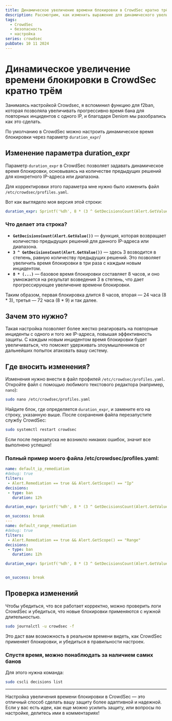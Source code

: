 ```yaml
---
title: Динамическое увеличение времени блокировки в CrowdSec кратно трём
description: Рассмотрим, как изменить выражение для динамического увеличения времени блокировки в CrowdSec, чтобы оно росло в три раза с каждым новым инцидентом.
tags:
  - CrowdSec
  - безопасность
  - настройка
series: crowdsec
pubDate: 10 11 2024
---
```


# Динамическое увеличение времени блокировки в CrowdSec кратно трём

Занимаясь настройкой Crowdsec, я вспоминил функцию для f2ban, которая позволяла увеличивать прогрессивно время бана для повторных инцидентов с одного IP, и благодаря Deniom мы разобрались как это сделать.

 По умолчанию в CrowdSec можно настроить динамическое время блокировки через параметр `duration_expr`/

## Изменение параметра duration_expr

Параметр `duration_expr` в CrowdSec позволяет задавать динамическое время блокировки, основываясь на количестве предыдущих решений для конкретного IP-адреса или диапазона. 

Для корректировки этого параметра мне нужно было изменить файл `/etc/crowdsec/profiles.yaml`.

Вот как выглядело моя версия этой строки:

```yaml
duration_expr: Sprintf('%dh', 8 * (3 ^ GetDecisionsCount(Alert.GetValue())))
```

### Что делает эта строка?

- **`GetDecisionsCount(Alert.GetValue())`** — функция, которая возвращает количество предыдущих решений для данного IP-адреса или диапазона.
- **`3 ^ GetDecisionsCount(Alert.GetValue())`** — здесь 3 возводится в степень, равную количеству предыдущих решений. Это позволяет увеличить время блокировки в три раза с каждым новым инцидентом.
- **`8 * (...)`** — базовое время блокировки составляет 8 часов, и оно умножается на результат возведения 3 в степень, что дает прогрессирующее увеличение времени блокировки.

Таким образом, первая блокировка длится 8 часов, вторая — 24 часа (8 * 3), третья — 72 часа (8 * 9) и так далее.

## Зачем это нужно?

Такая настройка позволяет более жестко реагировать на повторные инциденты с одного и того же IP-адреса, повышая эффективность защиты. С каждым новым инцидентом время блокировки будет увеличиваться, что поможет удерживать злоумышленников от дальнейших попыток атаковать вашу систему.

## Где вносить изменения?

Изменения нужно внести в файл профилей `/etc/crowdsec/profiles.yaml`. Откройте файл с помощью любимого текстового редактора (например, `nano`):

```bash
sudo nano /etc/crowdsec/profiles.yaml
```

Найдите блок, где определяется `duration_expr`, и замените его на строку, указанную выше. После сохранения файла перезапустите службу CrowdSec:

```bash
sudo systemctl restart crowdsec
```

Если после перезапуска не возникло никаких ошибок, значит все выполнено успешно!

### Полный пример моего файла /etc/crowdsec/profiles.yaml:

```yaml
name: default_ip_remediation
#debug: true
filters:
 - Alert.Remediation == true && Alert.GetScope() == "Ip"
decisions:
 - type: ban
   duration: 12h

duration_expr: Sprintf('%dh', 8 * (3 ^ GetDecisionsCount(Alert.GetValue())))

on_success: break
---
name: default_range_remediation
#debug: true
filters:
 - Alert.Remediation == true && Alert.GetScope() == "Range"
decisions:
 - type: ban
   duration: 12h

duration_expr: Sprintf('%dh', 8 * (3 ^ GetDecisionsCount(Alert.GetValue())))


on_success: break
```

## Проверка изменений

Чтобы убедиться, что все работает корректно, можно проверить логи CrowdSec и убедиться, что новые блокировки применяются с нужной длительностью.

```bash
sudo journalctl -u crowdsec -f
```

Это даст вам возможность в реальном времени видеть, как CrowdSec применяет блокировки, и убедиться в правильности настроек.

### Спустя время, можно понаблюдать за наличием самих банов

Для этого нужна команда:

```bash
sudo cscli decisions list
```

---

Настройка увеличения времени блокировки в CrowdSec — это отличный способ сделать вашу защиту более адаптивной и надежной. Если у вас есть идеи, как еще можно усилить защиту, или вопросы по настройке, делитесь ими в комментариях!

